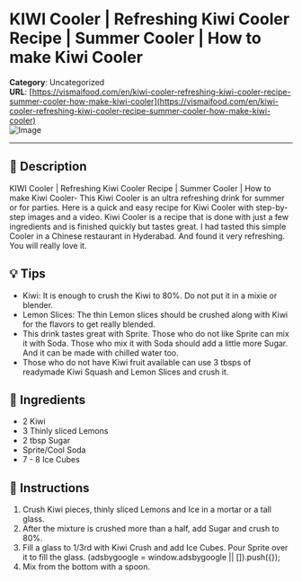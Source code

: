 # KIWI Cooler | Refreshing Kiwi Cooler Recipe | Summer Cooler | How to make Kiwi Cooler

**Category**: Uncategorized  
**URL**: [https://vismaifood.com/en/kiwi-cooler-refreshing-kiwi-cooler-recipe-summer-cooler-how-make-kiwi-cooler](https://vismaifood.com/en/kiwi-cooler-refreshing-kiwi-cooler-recipe-summer-cooler-how-make-kiwi-cooler)  
![Image](https://vismaifood.com/storage/app/uploads/public/1b5/de9/e1b/thumb__1200_0_0_0_auto.jpg)

---

## 📝 Description
KIWI Cooler | Refreshing Kiwi Cooler Recipe | Summer Cooler | How to make Kiwi Cooler- This Kiwi Cooler is an ultra refreshing drink for summer or for parties. Here is a quick and easy recipe for Kiwi Cooler with step-by-step images and a video. Kiwi Cooler is a recipe that is done with just a few ingredients and is finished quickly but tastes great. I had tasted this simple Cooler in a Chinese restaurant in Hyderabad. And found it very refreshing. You will really love it.

## 💡 Tips
- Kiwi: It is enough to crush the Kiwi to 80%. Do not put it in a mixie or blender.
- Lemon Slices: The thin Lemon slices should be crushed along with Kiwi for the flavors to get really blended.
- This drink tastes great with Sprite. Those who do not like Sprite can mix it with Soda. Those who mix it with Soda should add a little more Sugar. And it can be made with chilled water too.
- Those who do not have Kiwi fruit available can use 3 tbsps of readymade Kiwi Squash and Lemon Slices and crush it.

## 🧂 Ingredients
- 2 Kiwi
- 3 Thinly sliced Lemons
- 2 tbsp Sugar
- Sprite/Cool Soda
- 7 - 8 Ice Cubes

## 🍳 Instructions
1. Crush Kiwi pieces, thinly sliced Lemons and Ice in a mortar or a tall glass.
2. After the mixture is crushed more than a half, add Sugar and crush to 80%.
3. Fill a glass to 1/3rd with Kiwi Crush and add Ice Cubes. Pour Sprite over it to fill the glass. (adsbygoogle = window.adsbygoogle || []).push({});
4. Mix from the bottom with a spoon.


